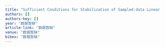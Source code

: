 ```yaml
---
title: "Sufficient Conditions for Stabilization of Sampled-data Linear Spatially Distributed Parameter Systems via Discrete time Approximations"
authors: []
authors-key: []
year: "数据暂缺"
article-link: "数据暂缺"
venue: "数据暂缺"
bibex: "数据暂缺"
---
```

